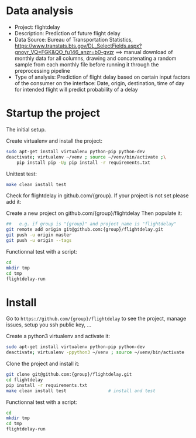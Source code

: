 # Data analysis
- Project: flightdelay
- Description: Prediction of future flight delay 
- Data Source: Bureau of Transportation Statistics, https://www.transtats.bts.gov/DL_SelectFields.aspx?gnoyr_VQ=FGK&QO_fu146_anzr=b0-gvzr ==> manual download of monthly data for all columns, drawing and concatenating a random sample from each monthly file before running it through the preprocessing pipeline
- Type of analysis: Prediction of flight delay based on certain input factors of the consumer on the interface: Date, origin, destination, time of day for intended flight will predict probability of a delay


# Startup the project

The initial setup.

Create virtualenv and install the project:
```bash
sudo apt-get install virtualenv python-pip python-dev
deactivate; virtualenv ~/venv ; source ~/venv/bin/activate ;\
    pip install pip -U; pip install -r requirements.txt
```

Unittest test:
```bash
make clean install test
```

Check for flightdelay in github.com/{group}. If your project is not set please add it:

Create a new project on github.com/{group}/flightdelay
Then populate it:

```bash
##   e.g. if group is "{group}" and project_name is "flightdelay"
git remote add origin git@github.com:{group}/flightdelay.git
git push -u origin master
git push -u origin --tags
```

Functionnal test with a script:

```bash
cd
mkdir tmp
cd tmp
flightdelay-run
```

# Install

Go to `https://github.com/{group}/flightdelay` to see the project, manage issues,
setup you ssh public key, ...

Create a python3 virtualenv and activate it:

```bash
sudo apt-get install virtualenv python-pip python-dev
deactivate; virtualenv -ppython3 ~/venv ; source ~/venv/bin/activate
```

Clone the project and install it:

```bash
git clone git@github.com:{group}/flightdelay.git
cd flightdelay
pip install -r requirements.txt
make clean install test                # install and test
```
Functionnal test with a script:

```bash
cd
mkdir tmp
cd tmp
flightdelay-run
```
